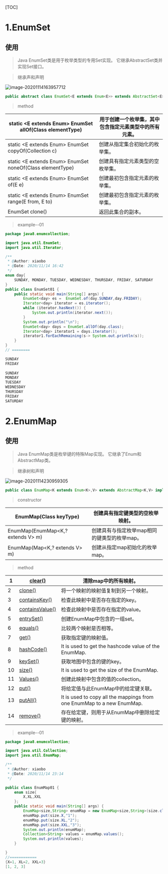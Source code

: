 [TOC]

# 1.EnumSet

## 使用

> Java EnumSet类是用于枚举类型的专用Set实现。 它继承AbstractSet类并实现Set接口。



> 继承声和声明

![image-20201114163957712](https://xiaoboblog-bucket.oss-cn-hangzhou.aliyuncs.com/blog/image-20201114163957712.png)

```java
public abstract class EnumSet<E extends Enum<E>> extends AbstractSet<E> implements Cloneable, Serializable  

```



> method

| static <E extends Enum<E>> EnumSet<E> allOf(Class<E> elementType) | 用于创建一个枚举集，其中包含指定元素类型中的所有元素。 |
| ------------------------------------------------------------ | ------------------------------------------------------ |
| static <E extends Enum<E>> EnumSet<E> copyOf(Collection<E> c) | 创建从指定集合初始化的枚举集。                         |
| static <E extends Enum<E>> EnumSet<E> noneOf(Class<E> elementType) | 创建具有指定元素类型的空枚举集。                       |
| static <E extends Enum<E>> EnumSet<E> of(E e)                | 创建最初包含指定元素的枚举集。                         |
| static <E extends Enum<E>> EnumSet<E> range(E from, E to)    | 创建最初包含指定元素的枚举集。                         |
| EnumSet<E> clone()                                           | 返回此集合的副本。                                     |



> example--01

```java
package java8.enumcollection;

import java.util.EnumSet;
import java.util.Iterator;

/**
 * @Author: xiaobo
 * @Date: 2020/11/14 16:42
 */
enum day{
    SUNDAY, MONDAY, TUESDAY, WEDNESDAY, THURSDAY, FRIDAY, SATURDAY
}
public class EnumSet01 {
    public static void main(String[] args) {
        EnumSet<day> es =  EnumSet.of(day.SUNDAY,day.FRIDAY);
        Iterator<day> iterator = es.iterator();
        while (iterator.hasNext()) {
            System.out.println(iterator.next());
        }
        System.out.println("\n");
        EnumSet<day> days = EnumSet.allOf(day.class);
        Iterator<day> iterator1 = days.iterator();
        iterator1.forEachRemaining(s-> System.out.println(s));
    }
}
// ========

SUNDAY
FRIDAY
    
SUNDAY
MONDAY
TUESDAY
WEDNESDAY
THURSDAY
FRIDAY
SATURDAY
```



# 2.EnumMap

## 使用

>Java EnumMap类是枚举键的特殊Map实现。 它继承了Enum和AbstractMap类。



> 继承树和声明

![image-20201114230959305](https://xiaoboblog-bucket.oss-cn-hangzhou.aliyuncs.com/blog/image-20201114230959305.png)

```java
public class EnumMap<K extends Enum<K>,V> extends AbstractMap<K,V> implements Serializable, Cloneable  

```



> constructor

| EnumMap(Class<K> keyType)         | 创建具有指定键类型的空枚举映射。             |
| --------------------------------- | -------------------------------------------- |
| EnumMap(EnumMap<K,? extends V> m) | 创建具有与指定枚举map相同的键类型的枚举map。 |
| EnumMap(Map<K,? extends V> m)     | 创建从指定map初始化的枚举map。               |



> method

| 1    | [clear()](https://www.javatpoint.com/post/java-enummap-clear-method) | 清除map中的所有映射。                                        |
| ---- | ------------------------------------------------------------ | ------------------------------------------------------------ |
| 2    | [clone()](https://www.javatpoint.com/post/java-enummap-clone-method) | 将一个映射的映射值复制到另一个映射。                         |
| 3    | [containsKey()](https://www.javatpoint.com/post/java-enummap-containskey-method) | 检查此映射中是否存在指定的key。                              |
| 4    | [containsValue()](https://www.javatpoint.com/post/java-enummap-containsvalue-method) | 检查此映射中是否存在指定的value。                            |
| 5    | [entrySet()](https://www.javatpoint.com/post/java-enummap-entryset-method) | 创建EnumMap中包含的一组set。                                 |
| 6    | [equals()](https://www.javatpoint.com/post/java-enummap-equals-method) | 比较两个映射是否相等。                                       |
| 7    | [get()](https://www.javatpoint.com/post/java-enummap-get-method) | 获取指定键的映射值。                                         |
| 8    | [hashCode()](https://www.javatpoint.com/post/java-enummap-hashcode-method) | It is used to get the hashcode value of the EnumMap.         |
| 9    | [keySet()](https://www.javatpoint.com/post/java-enummap-keyset-method) | 获取地图中包含的键的key。                                    |
| 10   | [size()](https://www.javatpoint.com/post/java-enummap-size-method) | It is used to get the size of the EnumMap.                   |
| 11   | [Values()](https://www.javatpoint.com/post/java-enummap-values-method) | 创建此映射中包含的值的collection。                           |
| 12   | [put()](https://www.javatpoint.com/post/java-enummap-put-method) | 将给定值与此EnumMap中的给定键关联。                          |
| 13   | [putAll()](https://www.javatpoint.com/post/java-enummap-putall-method) | It is used to copy all the mappings from one EnumMap to a new EnumMap. |
| 14   | [remove()](https://www.javatpoint.com/post/java-enummap-remove-method) | 存在给定键，则用于从EnumMap中删除给定键的映射。              |



> example--01

```java
package java8.enumcollection;

import java.util.Collection;
import java.util.EnumMap;

/**
 * @Author: xiaobo
 * @Date: 2020/11/14 23:14
 */

public class EnumMap01 {
    enum size{
        X,XL,XXL
    };
    public static void main(String[] args) {
        EnumMap<size,String> enumMap = new EnumMap<size,String>(size.class);
        enumMap.put(size.X,"1");
        enumMap.put(size.XL,"2");
        enumMap.put(size.XXL,"3");
        System.out.println(enumMap);
        Collection<String> values = enumMap.values();
        System.out.println(values);
    }

}
//============
{X=1, XL=2, XXL=3}
[1, 2, 3]
```